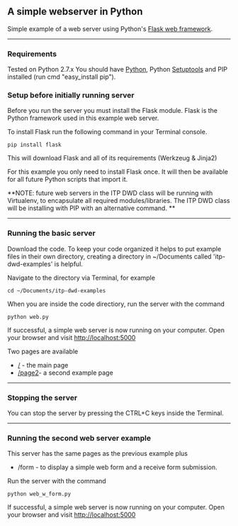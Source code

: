 ## A simple webserver in Python 
Simple example of a web server using Python's [Flask web framework](http://flask.pocoo.org/). 

------

### Requirements

Tested on Python 2.7.x
You should have [Python](http://www.python.org/download/), Python [Setuptools](http://pypi.python.org/pypi/setuptools#downloads) and PIP installed (run cmd "easy_install pip").


### Setup before initially running server

Before you run the server you must install the Flask module. Flask is the Python framework used in this example web server.

To install Flask run the following command in your Terminal console.

	pip install flask

This will download Flask and all of its requirements (Werkzeug & Jinja2)

For this example you only need to install Flask once. It will then be available for all future Python scripts that import it. 

**NOTE: future web servers in the ITP DWD class will be running with Virtualenv, to encapsulate all required modules/libraries. The ITP DWD class will be installing with PIP with an alternative command. **


------

### Running the basic server

Download the code. To keep your code organized it helps to put example files in their own directory, creating a directory in ~/Documents called 'itp-dwd-examples' is helpful.

Navigate to the directory via Terminal, for example

	cd ~/Documents/itp-dwd-examples

When you are inside the code directiory, run the server with the command

	python web.py

If successful, a simple web server is now running on your computer. Open your browser and visit [http://localhost:5000](http://localhost:5000)

Two pages are available
* [/](http://localhost:5000) - the main page
* [/page2](http://localhost:5000/page2)- a second example page

------

### Stopping the server

You can stop the server by pressing the CTRL+C keys inside the Terminal.

------

### Running the second web server example

This server has the same pages as the previous example plus 

* /form - to display a simple web form and a receive form submission.

Run the server with the command

	python web_w_form.py

If successful, a simple web server is now running on your computer. Open your browser and visit [http://localhost:5000](http://localhost:5000)


